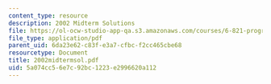 ```yaml
---
content_type: resource
description: 2002 Midterm Solutions
file: https://ol-ocw-studio-app-qa.s3.amazonaws.com/courses/6-821-programming-languages-fall-2002/5a074cc56e7c92bc1223e2996620a112_2002midtermsol.pdf
file_type: application/pdf
parent_uid: 6da23e62-c83f-e3a7-cfbc-f2cc465cbe68
resourcetype: Document
title: 2002midtermsol.pdf
uid: 5a074cc5-6e7c-92bc-1223-e2996620a112
---
```

